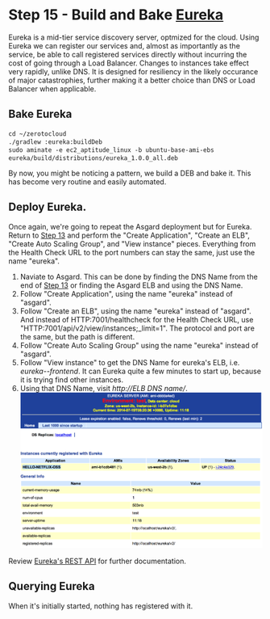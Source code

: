 # Step 15 - Build and Bake <a href="" target="_blank">Eureka</a>

Eureka is a mid-tier service discovery server, optmized for the cloud. 
Using Eureka we can register our services and, almost as importantly as the service, be able to call registered services directly without incurring the cost of going through a Load Balancer. 
Changes to instances take effect very rapidly, unlike DNS.
It is designed for resiliency in the likely occurance of major catastrophies, further making it a better choice than DNS or Load Balancer when applicable.

## Bake Eureka

    cd ~/zerotocloud
    ./gradlew :eureka:buildDeb
    sudo aminate -e ec2_aptitude_linux -b ubuntu-base-ami-ebs eureka/build/distributions/eureka_1.0.0_all.deb

By now, you might be noticing a pattern, we build a DEB and bake it. This has become very routine and easily automated.

## Deploy Eureka.

Once again, we're going to repeat the Asgard deployment but for Eureka. 
Return to [Step 13](AsgardStandalone.md) and perform the "Create Application", "Create an ELB", "Create Auto Scaling Group", and "View instance" pieces.
Everything from the Health Check URL to the port numbers can stay the same, just use the name "eureka".

1. Naviate to Asgard. This can be done by finding the DNS Name from the end of [Step 13](AsgardStandalone.md) or finding the Asgard ELB and using the DNS Name.
2. Follow "Create Application", using the name "eureka" instead of "asgard".
3. Follow "Create an ELB", using the name "eureka" instead of "asgard". And instead of HTTP:7001/healthcheck for the Health Check URL, use "HTTP:7001/api/v2/view/instances;_limit=1". The protocol and port are the same, but the path is different.
4. Follow "Create Auto Scaling Group" using the name "eureka" instead of "asgard".
5. Follow "View instance" to get the DNS Name for eureka's ELB, i.e. _eureka--frontend_. It can Eureka quite a few minutes to start up, because it is trying find other instances.
6. Using that DNS Name, visit _http://*ELB DNS name*/_. ![](images/Eureka.png)

Review <a href="https://github.com/Netflix/eureka/wiki/Eureka-REST-operations" target="_blank">Eureka's REST API</a> for further documentation.

## Querying Eureka

When it's initially started, nothing has registered with it.
